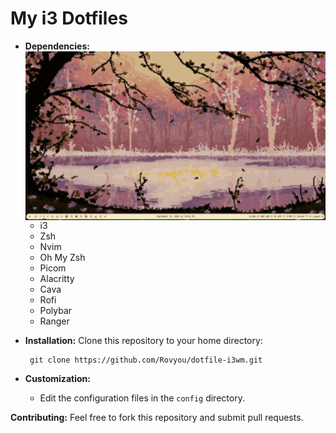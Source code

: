 # My i3 Dotfiles

* **Dependencies:**
    <img src="https://github.com/Rovyou/dotfiles/blob/main/images/desktop.gif?raw=true" alt="Rice Showcase" align="right" width="520px">
    * i3
    * Zsh
    * Nvim
    * Oh My Zsh
    * Picom
    * Alacritty
    * Cava
    * Rofi
    * Polybar
    * Ranger
  
* **Installation:**
       Clone this repository to your home directory:

       
       git clone https://github.com/Rovyou/dotfile-i3wm.git
       
* **Customization:**
    * Edit the configuration files in the `config` directory.

**Contributing:**
Feel free to fork this repository and submit pull requests.



